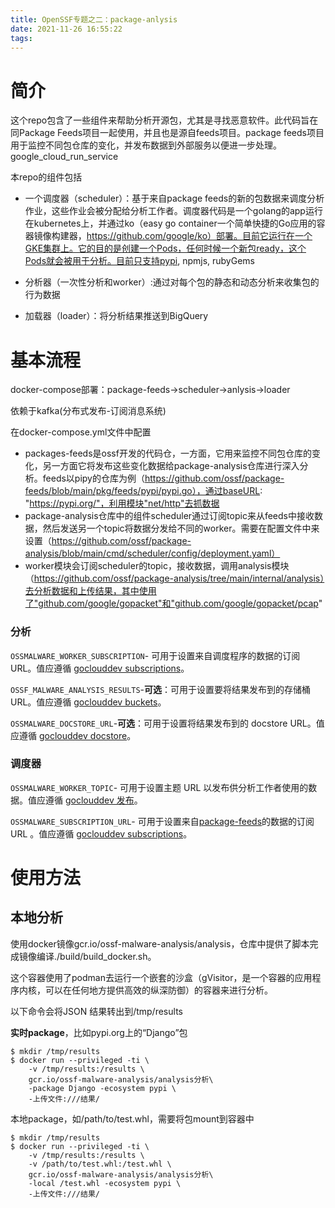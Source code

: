```yaml
---
title: OpenSSF专题之二：package-anlysis
date: 2021-11-26 16:55:22
tags:
---
```


# 简介

这个repo包含了一些组件来帮助分析开源包，尤其是寻找恶意软件。此代码旨在同Package Feeds项目一起使用，并且也是源自feeds项目。package feeds项目用于监控不同包仓库的变化，并发布数据到外部服务以便进一步处理。google_cloud_run_service

本repo的组件包括

- 一个调度器（scheduler）：基于来自package feeds的新的包数据来调度分析作业，这些作业会被分配给分析工作者。调度器代码是一个golang的app运行在kubernetes上，并通过ko（easy go container一个简单快捷的Go应用的容器镜像构建器，https://github.com/google/ko）部署。目前它运行在一个GKE集群上。它的目的是创建一个Pods，任何时候一个新包ready，这个Pods就会被用于分析。目前只支持pypi, npmjs, rubyGems

- 分析器（一次性分析和worker）:通过对每个包的静态和动态分析来收集包的行为数据
- 加载器（loader）：将分析结果推送到BigQuery

# 基本流程

docker-compose部署：package-feeds->scheduler->anlysis->loader

依赖于kafka(分布式发布-订阅消息系统)

在docker-compose.yml文件中配置

- packages-feeds是ossf开发的代码仓，一方面，它用来监控不同包仓库的变化，另一方面它将发布这些变化数据给package-analysis仓库进行深入分析。feeds以pipy的仓库为例（https://github.com/ossf/package-feeds/blob/main/pkg/feeds/pypi/pypi.go），通过baseURL:  "https://pypi.org/"，利用模块"net/http"去抓数据
- package-analysis仓库中的组件scheduler通过订阅topic来从feeds中接收数据，然后发送另一个topic将数据分发给不同的worker。需要在配置文件中来设置（https://github.com/ossf/package-analysis/blob/main/cmd/scheduler/config/deployment.yaml）
- worker模块会订阅scheduler的topic，接收数据，调用analysis模块（https://github.com/ossf/package-analysis/tree/main/internal/analysis）去分析数据和上传结果，其中使用了"github.com/google/gopacket"和"github.com/google/gopacket/pcap"

### 分析

`OSSMALWARE_WORKER_SUBSCRIPTION`- 可用于设置来自调度程序的数据的订阅 URL。值应遵循 [goclouddev subscriptions](https://gocloud.dev/howto/pubsub/subscribe/)。

`OSSF_MALWARE_ANALYSIS_RESULTS`-**可选**：可用于设置要将结果发布到的存储桶 URL。值应遵循 [goclouddev buckets](https://gocloud.dev/howto/blob/)。

`OSSMALWARE_DOCSTORE_URL`-**可选**：可用于设置将结果发布到的 docstore URL。值应遵循 [goclouddev docstore](https://gocloud.dev/howto/docstore/)。

### 调度器

`OSSMALWARE_WORKER_TOPIC`- 可用于设置主题 URL 以发布供分析工作者使用的数据。值应遵循 [goclouddev 发布](https://gocloud.dev/howto/pubsub/publish/)。

`OSSMALWARE_SUBSCRIPTION_URL`- 可用于设置来自[package-feeds](https://github.com/ossf/package-feeds)的数据的订阅 URL 。值应遵循 [goclouddev subscriptions](https://gocloud.dev/howto/pubsub/subscribe/)。

# 使用方法

## 本地分析

使用docker镜像gcr.io/ossf-malware-analysis/analysis，仓库中提供了脚本完成镜像编译./build/build_docker.sh。

这个容器使用了podman去运行一个嵌套的沙盒（gVisitor，是一个容器的应用程序内核，可以在任何地方提供高效的纵深防御）的容器来进行分析。

以下命令会将JSON 结果转出到/tmp/results

**实时package**，比如pypi.org上的“Django”包

```
$ mkdir /tmp/results
$ docker run --privileged -ti \
    -v /tmp/results:/results \
    gcr.io/ossf-malware-analysis/analysis分析\
    -package Django -ecosystem pypi \
    -上传文件:///结果/
```

本地package，如/path/to/test.whl，需要将包mount到容器中

```
$ mkdir /tmp/results
$ docker run --privileged -ti \
    -v /tmp/results:/results \
    -v /path/to/test.whl:/test.whl \
    gcr.io/ossf-malware-analysis/analysis分析\
    -local /test.whl -ecosystem pypi \
    -上传文件:///结果/
```

